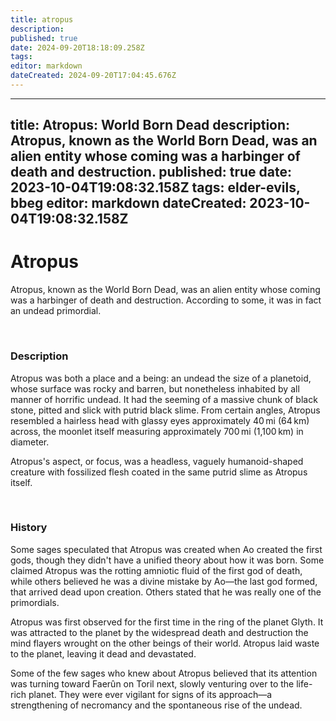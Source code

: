 ```yaml
---
title: atropus
description: 
published: true
date: 2024-09-20T18:18:09.258Z
tags: 
editor: markdown
dateCreated: 2024-09-20T17:04:45.676Z
---
```


---
title: Atropus: World Born Dead
description: Atropus, known as the World Born Dead, was an alien entity whose coming was a harbinger of death and destruction.
published: true
date: 2023-10-04T19:08:32.158Z
tags: elder-evils, bbeg
editor: markdown
dateCreated: 2023-10-04T19:08:32.158Z
---

# Atropus
Atropus, known as the World Born Dead, was an alien entity whose coming was a harbinger of death and destruction. According to some, it was in fact an undead primordial.

&nbsp;

### Description
Atropus was both a place and a being: an undead the size of a planetoid, whose surface was rocky and barren, but nonetheless inhabited by all manner of horrific undead. It had the seeming of a massive chunk of black stone, pitted and slick with putrid black slime. From certain angles, Atropus resembled a hairless head with glassy eyes approximately 40 mi (64 km) across, the moonlet itself measuring approximately 700 mi (1,100 km) in diameter.

Atropus's aspect, or focus, was a headless, vaguely humanoid-shaped creature with fossilized flesh coated in the same putrid slime as Atropus itself. 

&nbsp;

### History
Some sages speculated that Atropus was created when Ao created the first gods, though they didn't have a unified theory about how it was born. Some claimed Atropus was the rotting amniotic fluid of the first god of death, while others believed he was a divine mistake by Ao—the last god formed, that arrived dead upon creation. Others stated that he was really one of the primordials.

Atropus was first observed for the first time in the ring of the planet Glyth. It was attracted to the planet by the widespread death and destruction the mind flayers wrought on the other beings of their world. Atropus laid waste to the planet, leaving it dead and devastated.

Some of the few sages who knew about Atropus believed that its attention was turning toward Faerûn on Toril next, slowly venturing over to the life-rich planet. They were ever vigilant for signs of its approach—a strengthening of necromancy and the spontaneous rise of the undead.